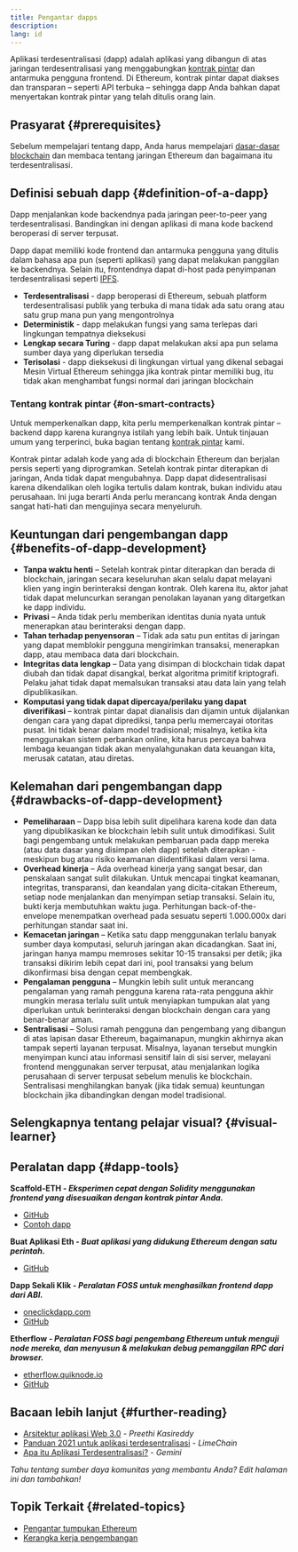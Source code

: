 ```yaml
---
title: Pengantar dapps
description:
lang: id
---
```


Aplikasi terdesentralisasi (dapp) adalah aplikasi yang dibangun di atas jaringan terdesentralisasi yang menggabungkan [kontrak pintar](/developers/docs/smart-contracts/) dan antarmuka pengguna frontend. Di Ethereum, kontrak pintar dapat diakses dan transparan – seperti API terbuka – sehingga dapp Anda bahkan dapat menyertakan kontrak pintar yang telah ditulis orang lain.

## Prasyarat {#prerequisites}

Sebelum mempelajari tentang dapp, Anda harus mempelajari [dasar-dasar blockchain](/developers/docs/intro-to-ethereum/) dan membaca tentang jaringan Ethereum dan bagaimana itu terdesentralisasi.

## Definisi sebuah dapp {#definition-of-a-dapp}

Dapp menjalankan kode backendnya pada jaringan peer-to-peer yang terdesentralisasi. Bandingkan ini dengan aplikasi di mana kode backend beroperasi di server terpusat.

Dapp dapat memiliki kode frontend dan antarmuka pengguna yang ditulis dalam bahasa apa pun (seperti aplikasi) yang dapat melakukan panggilan ke backendnya. Selain itu, frontendnya dapat di-host pada penyimpanan terdesentralisasi seperti [IPFS](https://ipfs.io/).

- **Terdesentralisasi** - dapp beroperasi di Ethereum, sebuah platform terdesentralisasi publik yang terbuka di mana tidak ada satu orang atau satu grup mana pun yang mengontrolnya
- **Deterministik** - dapp melakukan fungsi yang sama terlepas dari lingkungan tempatnya dieksekusi
- **Lengkap secara Turing** - dapp dapat melakukan aksi apa pun selama sumber daya yang diperlukan tersedia
- **Terisolasi** - dapp dieksekusi di lingkungan virtual yang dikenal sebagai Mesin Virtual Ethereum sehingga jika kontrak pintar memiliki bug, itu tidak akan menghambat fungsi normal dari jaringan blockchain

### Tentang kontrak pintar {#on-smart-contracts}

Untuk memperkenalkan dapp, kita perlu memperkenalkan kontrak pintar – backend dapp karena kurangnya istilah yang lebih baik. Untuk tinjauan umum yang terperinci, buka bagian tentang [kontrak pintar](/developers/docs/smart-contracts/) kami.

Kontrak pintar adalah kode yang ada di blockchain Ethereum dan berjalan persis seperti yang diprogramkan. Setelah kontrak pintar diterapkan di jaringan, Anda tidak dapat mengubahnya. Dapp dapat didesentralisasi karena dikendalikan oleh logika tertulis dalam kontrak, bukan individu atau perusahaan. Ini juga berarti Anda perlu merancang kontrak Anda dengan sangat hati-hati dan mengujinya secara menyeluruh.

## Keuntungan dari pengembangan dapp {#benefits-of-dapp-development}

- **Tanpa waktu henti** – Setelah kontrak pintar diterapkan dan berada di blockchain, jaringan secara keseluruhan akan selalu dapat melayani klien yang ingin berinteraksi dengan kontrak. Oleh karena itu, aktor jahat tidak dapat meluncurkan serangan penolakan layanan yang ditargetkan ke dapp individu.
- **Privasi** – Anda tidak perlu memberikan identitas dunia nyata untuk menerapkan atau berinteraksi dengan dapp.
- **Tahan terhadap penyensoran** – Tidak ada satu pun entitas di jaringan yang dapat memblokir pengguna mengirimkan transaksi, menerapkan dapp, atau membaca data dari blockchain.
- **Integritas data lengkap** – Data yang disimpan di blockchain tidak dapat diubah dan tidak dapat disangkal, berkat algoritma primitif kriptografi. Pelaku jahat tidak dapat memalsukan transaksi atau data lain yang telah dipublikasikan.
- **Komputasi yang tidak dapat dipercaya/perilaku yang dapat diverifikasi** – kontrak pintar dapat dianalisis dan dijamin untuk dijalankan dengan cara yang dapat diprediksi, tanpa perlu memercayai otoritas pusat. Ini tidak benar dalam model tradisional; misalnya, ketika kita menggunakan sistem perbankan online, kita harus percaya bahwa lembaga keuangan tidak akan menyalahgunakan data keuangan kita, merusak catatan, atau diretas.

## Kelemahan dari pengembangan dapp {#drawbacks-of-dapp-development}

- **Pemeliharaan** – Dapp bisa lebih sulit dipelihara karena kode dan data yang dipublikasikan ke blockchain lebih sulit untuk dimodifikasi. Sulit bagi pengembang untuk melakukan pembaruan pada dapp mereka (atau data dasar yang disimpan oleh dapp) setelah diterapkan - meskipun bug atau risiko keamanan diidentifikasi dalam versi lama.
- **Overhead kinerja** – Ada overhead kinerja yang sangat besar, dan penskalaan sangat sulit dilakukan. Untuk mencapai tingkat keamanan, integritas, transparansi, dan keandalan yang dicita-citakan Ethereum, setiap node menjalankan dan menyimpan setiap transaksi. Selain itu, bukti kerja membutuhkan waktu juga. Perhitungan back-of-the-envelope menempatkan overhead pada sesuatu seperti 1.000.000x dari perhitungan standar saat ini.
- **Kemacetan jaringan** – Ketika satu dapp menggunakan terlalu banyak sumber daya komputasi, seluruh jaringan akan dicadangkan. Saat ini, jaringan hanya mampu memroses sekitar 10-15 transaksi per detik; jika transaksi dikirim lebih cepat dari ini, pool transaksi yang belum dikonfirmasi bisa dengan cepat membengkak.
- **Pengalaman pengguna** – Mungkin lebih sulit untuk merancang pengalaman yang ramah pengguna karena rata-rata pengguna akhir mungkin merasa terlalu sulit untuk menyiapkan tumpukan alat yang diperlukan untuk berinteraksi dengan blockchain dengan cara yang benar-benar aman.
- **Sentralisasi** – Solusi ramah pengguna dan pengembang yang dibangun di atas lapisan dasar Ethereum, bagaimanapun, mungkin akhirnya akan tampak seperti layanan terpusat. Misalnya, layanan tersebut mungkin menyimpan kunci atau informasi sensitif lain di sisi server, melayani frontend menggunakan server terpusat, atau menjalankan logika perusahaan di server terpusat sebelum menulis ke blockchain. Sentralisasi menghilangkan banyak (jika tidak semua) keuntungan blockchain jika dibandingkan dengan model tradisional.

## Selengkapnya tentang pelajar visual? {#visual-learner}

<YouTube id="F50OrwV6Uk8" />

## Peralatan dapp {#dapp-tools}

**Scaffold-ETH _- Eksperimen cepat dengan Solidity menggunakan frontend yang disesuaikan dengan kontrak pintar Anda._**

- [GitHub](https://github.com/austintgriffith/scaffold-eth)
- [Contoh dapp](https://punkwallet.io/)

**Buat Aplikasi Eth _- Buat aplikasi yang didukung Ethereum dengan satu perintah._**

- [GitHub](https://github.com/paulrberg/create-eth-app)

**Dapp Sekali Klik _- Peralatan FOSS untuk menghasilkan frontend dapp dari <GlossaryTooltip termKey="abi">ABI</GlossaryTooltip>._**

- [oneclickdapp.com](https://oneclickdapp.com)
- [GitHub](https://github.com/oneclickdapp/oneclickdapp-v1)

**Etherflow _- Peralatan FOSS bagi pengembang Ethereum untuk menguji node mereka, dan menyusun & melakukan debug pemanggilan RPC dari browser._**

- [etherflow.quiknode.io](https://etherflow.quiknode.io/)
- [GitHub](https://github.com/abunsen/etherflow)

## Bacaan lebih lanjut {#further-reading}

- [Arsitektur aplikasi Web 3.0](https://www.preethikasireddy.com/post/the-architecture-of-a-web-3-0-application) - _Preethi Kasireddy_
- [Panduan 2021 untuk aplikasi terdesentralisasi](https://limechain.tech/blog/what-are-dapps-the-2021-guide/) - _LimeChain_
- [Apa itu Aplikasi Terdesentralisasi?](https://www.gemini.com/cryptopedia/decentralized-applications-defi-dapps) - _Gemini_

_Tahu tentang sumber daya komunitas yang membantu Anda? Edit halaman ini dan tambahkan!_

## Topik Terkait {#related-topics}

- [Pengantar tumpukan Ethereum](/developers/docs/ethereum-stack/)
- [Kerangka kerja pengembangan](/developers/docs/frameworks/)
